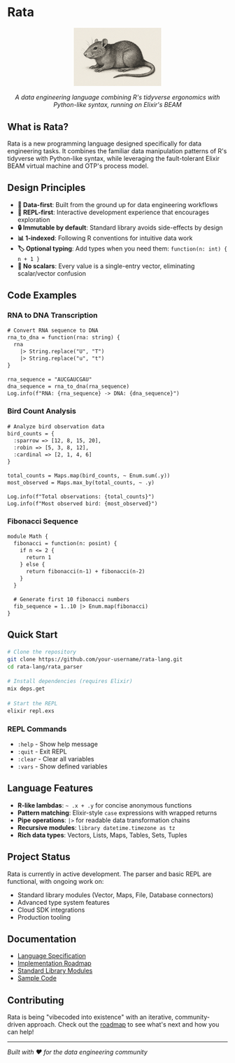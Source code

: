 # Rata

<div align="center">
  <img src="assets/rata-logo.png" alt="Rata Logo" width="200"/>
  
  *A data engineering language combining R's tidyverse ergonomics with Python-like syntax, running on Elixir's BEAM*
</div>

## What is Rata?

Rata is a new programming language designed specifically for data engineering tasks. It combines the familiar data manipulation patterns of R's tidyverse with Python-like syntax, while leveraging the fault-tolerant Elixir BEAM virtual machine and OTP's process model.

## Design Principles

- **🔢 Data-first**: Built from the ground up for data engineering workflows
- **💬 REPL-first**: Interactive development experience that encourages exploration  
- **🔒 Immutable by default**: Standard library avoids side-effects by design
- **📊 1-indexed**: Following R conventions for intuitive data work
- **🏷️ Optional typing**: Add types when you need them: `function(n: int) { n + 1 }`
- **🚫 No scalars**: Every value is a single-entry vector, eliminating scalar/vector confusion

## Code Examples

### RNA to DNA Transcription

```rata
# Convert RNA sequence to DNA
rna_to_dna = function(rna: string) {
  rna 
    |> String.replace("U", "T")
    |> String.replace("u", "t")
}

rna_sequence = "AUCGAUCGAU"
dna_sequence = rna_to_dna(rna_sequence)
Log.info(f"RNA: {rna_sequence} -> DNA: {dna_sequence}")
```

### Bird Count Analysis

```rata
# Analyze bird observation data
bird_counts = {
  :sparrow => [12, 8, 15, 20],
  :robin => [5, 3, 8, 12], 
  :cardinal => [2, 1, 4, 6]
}

total_counts = Maps.map(bird_counts, ~ Enum.sum(.y))
most_observed = Maps.max_by(total_counts, ~ .y)

Log.info(f"Total observations: {total_counts}")
Log.info(f"Most observed bird: {most_observed}")
```

### Fibonacci Sequence

```rata
module Math {
  fibonacci = function(n: posint) {
    if n <= 2 {
      return 1
    } else {
      return fibonacci(n-1) + fibonacci(n-2)  
    }
  }
  
  # Generate first 10 fibonacci numbers
  fib_sequence = 1..10 |> Enum.map(fibonacci)
}
```

## Quick Start

```bash
# Clone the repository
git clone https://github.com/your-username/rata-lang.git
cd rata-lang/rata_parser

# Install dependencies (requires Elixir)
mix deps.get

# Start the REPL
elixir repl.exs
```

### REPL Commands
- `:help` - Show help message
- `:quit` - Exit REPL  
- `:clear` - Clear all variables
- `:vars` - Show defined variables

## Language Features

- **R-like lambdas**: `~ .x + .y` for concise anonymous functions
- **Pattern matching**: Elixir-style `case` expressions with wrapped returns
- **Pipe operations**: `|>` for readable data transformation chains
- **Recursive modules**: `library datetime.timezone as tz`
- **Rich data types**: Vectors, Lists, Maps, Tables, Sets, Tuples

## Project Status

Rata is currently in active development. The parser and basic REPL are functional, with ongoing work on:

- Standard library modules (Vector, Maps, File, Database connectors)
- Advanced type system features
- Cloud SDK integrations
- Production tooling

## Documentation

- [Language Specification](specs/desiderata.md)
- [Implementation Roadmap](specs/ROADMAP.md) 
- [Standard Library Modules](specs/module-list.md)
- [Sample Code](specs/samples/)

## Contributing

Rata is being "vibecoded into existence" with an iterative, community-driven approach. Check out the [roadmap](specs/ROADMAP.md) to see what's next and how you can help!

---

*Built with ❤️ for the data engineering community*